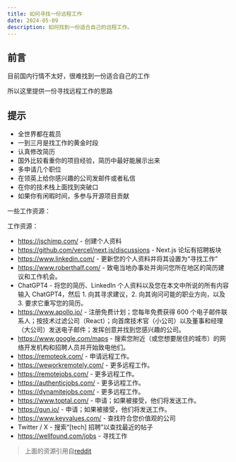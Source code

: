 ```yaml
---
title: 如何寻找一份远程工作
date: 2024-05-09
description: 如何找到一份适合自己的远程工作。
---
```


## 前言

目前国内行情不太好，很难找到一份适合自己的工作

所以这里提供一份寻找远程工作的思路

## 提示

- 全世界都在裁员
- 一到三月是找工作的黄金时段
- 认真修改简历
- 国外比较看重你的项目经验，简历中最好能展示出来
- 多申请几个职位
- 在领英上给你感兴趣的公司发邮件或者私信
- 在你的技术栈上面找到突破口
- 如果你有闲暇时间，多参与开源项目贡献

一些工作资源：

工作资源：

- https://jschimp.com/ - 创建个人资料
- https://github.com/vercel/next.js/discussions - Next.js 论坛有招聘板块
- https://www.linkedin.com/ - 更新您的个人资料并将其设置为“寻找工作”
- https://www.roberthalf.com/ - 致电当地办事处并询问您所在地区的简历建议和工作机会。
- ChatGPT4 - 将您的简历、LinkedIn 个人资料以及您在本文中所说的所有内容输入 ChatGPT4，然后 1. 向其寻求建议，2. 向其询问可能的职业方向，以及 3. 要求它重写您的简历。
- https://www.apollo.io/ - 注册免费计划；您每年免费获得 600 个电子邮件联系人；按技术过滤公司（React）；向首席技术官（小公司）以及董事和经理（大公司）发送电子邮件；发挥创意并找到您感兴趣的公司。
- https://www.google.com/maps - 搜索您附近（或您想要居住的城市）的网络开发机构和招聘人员并开始致电他们。
- https://remoteok.com/ - 申请远程工作。
- https://weworkremotely.com/ - 更多远程工作。
- https://remotejobs.com/ - 更多远程工作。
- https://authenticjobs.com/ - 更多远程工作。
- https://dynamitejobs.com/ - 更多远程工作。
- https://www.toptal.com/ - 申请；如果被接受，他们将发送工作。
- https://gun.io/ - 申请；如果被接受，他们将发送工作。
- https://www.keyvalues.com/ - 查找符合您价值观的公司
- Twitter / X - 搜索“[tech] 招聘”以查找最近的帖子
- https://wellfound.com/jobs - 寻找工作

> 上面的资源引用自[reddit](https://www.reddit.com/r/webdev/comments/16hwmj1/anyone_here_no_matter_how_hard_youve_tried/)
